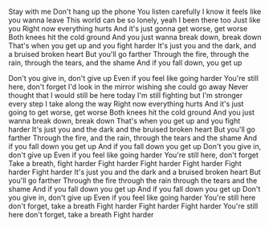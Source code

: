 Stay with me
Don't hang up the phone
You listen carefully
I know it feels like you wanna leave
This world can be so lonely, yeah I been there too
Just like you
Right now everything hurts
And it's just gonna get worse, get worse
Both knees hit the cold ground
And you just wanna break down, break down
That's when you get up and you fight harder
It's just you and the dark, and a bruised broken heart
But you'll go farther
Through the fire, through the rain, through the tears, and the shame
And if you fall down, you get up

Don't you give in, don't give up
Even if you feel like going harder
You're still here, don't forget
I'd look in the mirror wishing she could go away
Never thought that I would still be here today
I'm still fighting but I'm stronger every step I take along the way
Right now everything hurts
And it's just going to get worse, get worse
Both knees hit the cold ground
And you just wanna break down, break down
That's when you get up and you fight harder
It's just you and the dark and the bruised broken heart
But you'll go farther
Through the fire, and the rain, through the tears and the shame
And if you fall down you get up
And if you fall down you get up
Don't you give in, don't give up
Even if you feel like going harder
You're still here, don't forget
Take a breath, fight harder
Fight harder
Fight harder
Fight harder
Fight harder
Fight harder
It's just you and the dark and a bruised broken heart
But you'll go farther
Through the fire through the rain through the tears and the shame
And if you fall down you get up
And if you fall down you get up
Don't you give in, don't give up
Even if you feel like going harder
You're still here don't forget, take a breath
Fight harder
Fight harder
Fight harder
You're still here don't forget, take a breath
Fight harder
